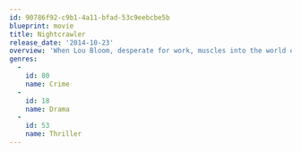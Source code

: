 ```yaml
---
id: 90786f92-c9b1-4a11-bfad-53c9eebcbe5b
blueprint: movie
title: Nightcrawler
release_date: '2014-10-23'
overview: 'When Lou Bloom, desperate for work, muscles into the world of L.A. crime journalism, he blurs the line between observer and participant to become the star of his own story. Aiding him in his effort is Nina, a TV-news veteran.'
genres:
  -
    id: 80
    name: Crime
  -
    id: 18
    name: Drama
  -
    id: 53
    name: Thriller
---
```

